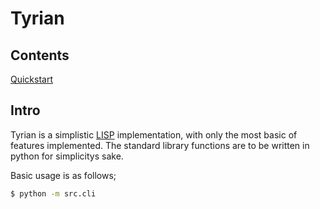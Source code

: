 # Tyrian

## Contents
[Quickstart](/quickstart)

## Intro

Tyrian is a simplistic [LISP](http://en.wikipedia.org/wiki/Common_Lisp) implementation, with only the most basic of features implemented.
The standard library functions are to be written in python for simplicitys sake.

Basic usage is as follows;

```sh
$ python -m src.cli
```
